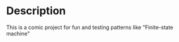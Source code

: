 Description
========================
This is a comic project for fun and testing patterns like "Finite-state machine"
